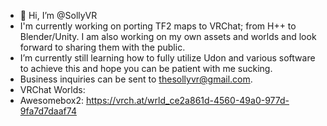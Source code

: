 - 👋 Hi, I’m @SollyVR
- I'm currently working on porting TF2 maps to VRChat; from H++ to Blender/Unity. I am also working on my own assets and worlds and look forward to sharing them with the public.
- I’m currently still learning how to fully utilize Udon and various software to achieve this and hope you can be patient with me sucking.
- Business inquiries can be sent to thesollyvr@gmail.com.
- VRChat Worlds:
- Awesomebox2: https://vrch.at/wrld_ce2a861d-4560-49a0-977d-9fa7d7daaf74

<!---
SollyVR/SollyVR is a ✨ special ✨ repository because its `README.md` (this file) appears on your GitHub profile.
You can click the Preview link to take a look at your changes.
--->
